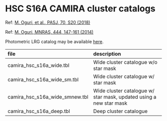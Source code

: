 # HSC S16A CAMIRA cluster catalogs

Ref: [M. Oguri, et al., PASJ, 70, S20 (2018)](https://ui.adsabs.harvard.edu/abs/2018PASJ...70S..20O/abstract) 

Ref: [M. Oguri, MNRAS, 444, 147-161 (2014)](https://ui.adsabs.harvard.edu/abs/2014MNRAS.444..147O)

Photometric LRG catalog may be available [here](https://drive.google.com/drive/folders/19dKiNs7Wdq44X3AtYy2opOf8ulHTLWeM?usp=sharing).

| file       | description |
|:---        |:---     |
| camira_hsc_s16a_wide.tbl | Wide cluster catalogue w/o star mask  |
| camira_hsc_s16a_wide_sm.tbl | Wide cluster catalogue w/ star mask   |
| camira_hsc_s16a_wide_smnew.tbl | Wide cluster catalogue w/ star mask, updated using a new star mask |
| camira_hsc_s16a_deep.tbl | Deep cluster catalogue |
